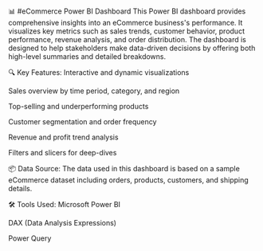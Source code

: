 📊 #eCommerce Power BI Dashboard
This Power BI dashboard provides comprehensive insights into an eCommerce business's performance. It visualizes key metrics such as sales trends, customer behavior, product performance, revenue analysis, and order distribution. The dashboard is designed to help stakeholders make data-driven decisions by offering both high-level summaries and detailed breakdowns.

🔍 Key Features:
Interactive and dynamic visualizations

Sales overview by time period, category, and region

Top-selling and underperforming products

Customer segmentation and order frequency

Revenue and profit trend analysis

Filters and slicers for deep-dives

📦 Data Source:
The data used in this dashboard is based on a sample eCommerce dataset including orders, products, customers, and shipping details.

🛠️ Tools Used:
Microsoft Power BI

DAX (Data Analysis Expressions)

Power Query
